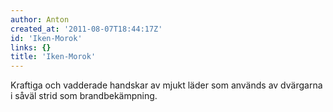 ```yaml
---
author: Anton
created_at: '2011-08-07T18:44:17Z'
id: 'Iken-Morok'
links: {}
title: 'Iken-Morok'
---
```


Kraftiga och vadderade handskar av mjukt läder som används av dvärgarna i såväl strid som
brandbekämpning.

